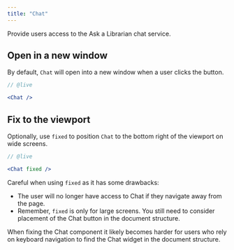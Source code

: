 ```yaml
---
title: "Chat"
---
```


<lede>Provide users access to the Ask a Librarian chat service.</lede>

## Open in a new window

By default, `Chat` will open into a new window when a user clicks the button.

```jsx
// @live

<Chat />
```

## Fix to the viewport

Optionally, use `fixed` to position `Chat` to the bottom right of the viewport on wide screens.


```jsx
// @live

<Chat fixed />
```

Careful when using `fixed` as it has some drawbacks:

- The user will no longer have access to Chat if they navigate away from the page.
- Remember, `fixed` is only for large screens. You still need to consider placement of the Chat button in the document structure.

<accessibility-insight>
 When fixing the Chat component it likely becomes harder for users who rely on keyboard navigation to find the Chat widget in the document structure.
</accessibility-insight>